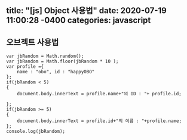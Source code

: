 title: "[js] Object 사용법"
date: 2020-07-19 11:00:28 -0400
categories: javascript
---

## 오브젝트 사용법

```
var jbRandom = Math.random();
var jbRandom = Math.floor(jbRandom * 10 ); 
var profile ={
    name : "obo", id : "happyOBO"
};
if(jbRandom < 5)
{
    document.body.innerText = profile.name+"의 ID : "+ profile.id;
    
};
if(jbRandom >= 5)
{
    document.body.innerText = profile.id+"의 이름 : "+profile.name;
};
console.log(jbRandom);
```